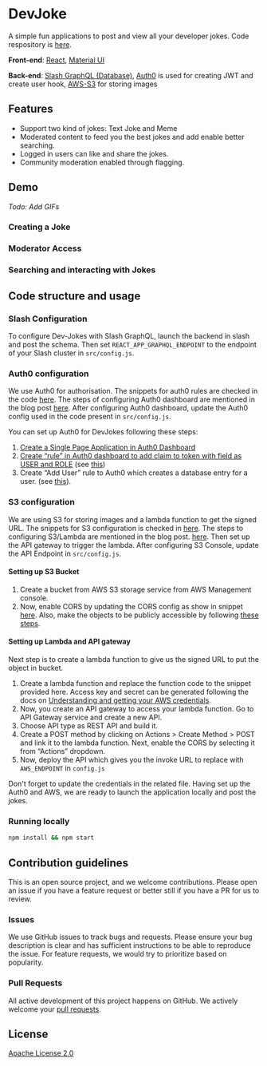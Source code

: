 # DevJoke

A simple fun applications to post and view all your developer jokes. Code respository is [here](https://github.com/dgraph/DevJokes).


**Front-end**: [React](https://reactjs.org/), [Material UI](https://material-ui.com/)

**Back-end**: [Slash GraphQL (Database)](https://dgraph.io/slash-graphql), [Auth0](https://auth0.com/) is used for creating JWT and create user hook, [AWS-S3](https://aws.amazon.com/s3/) for storing images

## Features
- Support two kind of jokes: Text Joke and Meme
- Moderated content to feed you the best jokes and add enable better searching.
- Logged in users can like and share the jokes.
- Community moderation enabled through flagging.

## Demo
*Todo: Add GIFs*
### Creating a Joke

### Moderator Access

### Searching and interacting with Jokes

## Code structure and usage

### Slash Configuration

To configure Dev-Jokes with Slash GraphQL, launch the backend in slash and post the schema.
Then set `REACT_APP_GRAPHQL_ENDPOINT` to the endpoint of your Slash cluster in `src/config.js`.

### Auth0 configuration
We use Auth0 for authorisation. The snippets for auth0 rules are checked in the code [here](https://github.com/dgraph-io/DevJokes/tree/master/auth0_snippets). The steps of configuring Auth0 dashboard are mentioned in the blog post [here](AddLink). 
After configuring Auth0 dashboard, update the Auth0 config used in the code present in `src/config.js`.

You can set up Auth0 for DevJokes following these steps:

1. [Create a Single Page Application in Auth0 Dashboard](https://dgraph.io/docs/graphql/todo-app-tutorial/todo-ui/#auth0-integration) 
2. [Create “rule” in Auth0 dashboard to add claim to token with field as USER and ROLE](https://dgraph.io/docs/graphql/todo-app-tutorial/todo-auth0-jwt/) (see [this](https://github.com/dgraph-io/graphql-sample-apps/blob/master/dev-jokes/auth0_snippets/addUserRule.js))
3. Create “Add User” rule to Auth0 which creates a database entry for a user. (see [this](https://github.com/dgraph-io/graphql-sample-apps/blob/master/dev-jokes/auth0_snippets/addUserRule.js)).

### S3 configuration
We are using S3 for storing images and a lambda function to get the signed URL. The snippets for S3 configuration is checked in [here](https://github.com/dgraph-io/DevJokes/tree/master/s3_snippets). The steps to configuring S3/Lambda are mentioned in the blog post. [here](AddLink). Then set up the API gateway to trigger the lambda.
After configuring S3 Console, update the API Endpoint in `src/config.js`.

#### Setting up S3 Bucket
1. Create a bucket from AWS S3 storage service from AWS Management console. 
2. Now, enable CORS by updating the CORS config as show in snippet [here](https://github.com/dgraph-io/dev-jokes/blob/master/s3_snippets/cors.xml). Also, make the objects to be publicly accessible by following [these steps](https://stackoverflow.com/a/23102551). 

#### Setting up Lambda and API gateway
Next step is to create a lambda function to give us the signed URL to put the object in bucket.

1. Create a lambda function and replace the function code to the snippet provided here. Access key and secret can be generated following the docs on [Understanding and getting your AWS credentials](https://docs.aws.amazon.com/general/latest/gr/aws-sec-cred-types.html). 
2. Now, you create an API gateway to access your lambda function. Go to API Gateway service and create a new API. 
3. Choose API type as REST API and build it.
4. Create a POST method by clicking on Actions > Create Method > POST and link it to the lambda function. Next, enable the CORS by selecting it from “Actions” dropdown.
5. Now, deploy the API which gives you the invoke URL to replace with `AWS_ENDPOINT` in `config.js`

Don't forget to update the credentials in the related file. Having set up the Auth0 and AWS, we are ready to launch the application locally and post the jokes.

### Running locally

```zsh
npm install && npm start
```

## Contribution guidelines
This is an open source project, and we welcome contributions. Please open an issue if you have a feature request or better still if you have a PR for us to review. 

### Issues
We use GitHub issues to track bugs and requests. Please ensure your bug description is clear and has sufficient instructions to be able to reproduce the issue. For feature requests, we would try to prioritize based on popularity. 

### Pull Requests

All active development of this project happens on GitHub. We actively welcome your [pull requests](https://docs.github.com/en/github/collaborating-with-issues-and-pull-requests/creating-a-pull-request).

## License

[Apache License 2.0](LICENSE)
